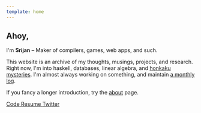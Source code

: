 ```yaml
---
template: home
---
```


## Ahoy,

I'm **Srijan** – Maker of compilers, games, web apps, and such.

This website is an archive of my thoughts, musings, projects, and research. <br />
Right now, I'm into haskell, databases, linear algebra, and [honkaku mysteries](http://honkaku.com/english.html).
I'm almost always working on something, and maintain [a monthly log](/now).

If you fancy a longer introduction, try the [about](/about) page.

<p class="buttons">
    <a class="button" href="https://github.com/srijan-paul" target="_blank">
        <i class="lni lni-github"></i>
        <span>Code</span>
    </a>
    <a
      class="button"
      href="https://drive.google.com/file/d/1IldqwSE6BwVvcMj2DOscFnrrE7ftZ-86/view?usp=sharing"
      target="_blank" >
        <i class="lni lni-empty-file"></i>
        <span>Resume</span>
    </a>
    <a class="button" href="https://twitter.com/_injuly" target="_blank">
        <i class="lni lni-twitter"></i>
        <span>Twitter</span>
    </a>
</p>

